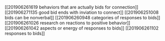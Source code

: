 [[201906261619 behaviors that are actually bids for connection]]
[[201906271135 good bid ends with inviation to connect]]
[[201906251008 bids can be nonverbal]]
[[201906260948 categories of responses to bids]]
[[201906261026 research on reactions to positive behavior]]
[[201906261042 aspects or energy of responses to bids]]
[[201906261102 responses to bids]]
